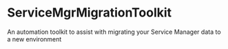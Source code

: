 # ServiceMgrMigrationToolkit
An automation toolkit to assist with migrating your Service Manager data to a new environment
